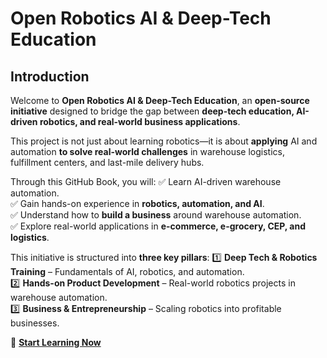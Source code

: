 # Open Robotics AI & Deep-Tech Education

## Introduction

Welcome to **Open Robotics AI & Deep-Tech Education**, an **open-source initiative** designed to bridge the gap between **deep-tech education, AI-driven robotics, and real-world business applications**.

This project is not just about learning robotics—it is about **applying** AI and automation **to solve real-world challenges** in warehouse logistics, fulfillment centers, and last-mile delivery hubs.

Through this GitHub Book, you will:
✅ Learn AI-driven warehouse automation.  
✅ Gain hands-on experience in **robotics, automation, and AI**.  
✅ Understand how to **build a business** around warehouse automation.  
✅ Explore real-world applications in **e-commerce, e-grocery, CEP, and logistics**.  

This initiative is structured into **three key pillars**:
1️⃣ **Deep Tech & Robotics Training** – Fundamentals of AI, robotics, and automation.  
2️⃣ **Hands-on Product Development** – Real-world robotics projects in warehouse automation.  
3️⃣ **Business & Entrepreneurship** – Scaling robotics into profitable businesses.  

📖 **[Start Learning Now](getting-started.md)**

